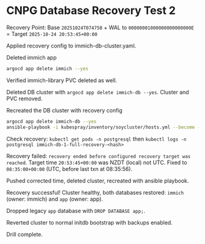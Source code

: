 # CNPG Database Recovery Test 2

Recovery Point: Base `20251024T074758` + WAL to `00000001000000000000000E` = Target `2025-10-24 20:53:45+00:00`

Applied recovery config to immich-db-cluster.yaml.

Deleted immich app

```bash
argocd app delete immich --yes
```

Verified immich-library PVC deleted as well.

Deleted DB cluster with `argocd app delete immich-db --yes`. Cluster and PVC removed.

Recreated the DB cluster with recovery config

```bash
argocd app delete immich-db --yes
ansible-playbook -i kubespray/inventory/soycluster/hosts.yml --become --become-user=root --user ubuntu playbooks/deploy-argocd-apps.yml --tags immich-db
```

Check recovery: `kubectl get pods -n postgresql` then `kubectl logs -n postgresql immich-db-1-full-recovery-<hash>`

Recovery failed: `recovery ended before configured recovery target was reached`. Target time `20:53:45+00:00` was NZDT (local) not UTC. Fixed to `08:35:00+00:00` (UTC, before last txn at 08:35:56).

Pushed corrected time, deleted cluster, recreated with ansible playbook.

Recovery successful! Cluster healthy, both databases restored: `immich` (owner: immich) and `app` (owner: app).

Dropped legacy `app` database with `DROP DATABASE app;`.

Reverted cluster to normal initdb bootstrap with backups enabled.

Drill complete.
